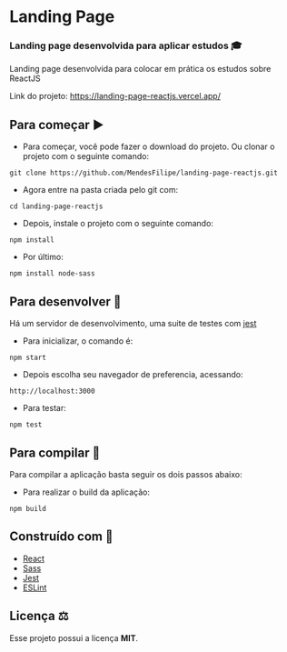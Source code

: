 # Landing Page

### Landing page desenvolvida para aplicar estudos :mortar_board:

Landing page desenvolvida para colocar em prática os estudos sobre ReactJS

Link do projeto: https://landing-page-reactjs.vercel.app/

## Para começar :arrow_forward:

- Para começar, você pode fazer o download do projeto. Ou clonar o projeto com o seguinte comando:

`git clone https://github.com/MendesFilipe/landing-page-reactjs.git`

- Agora entre na pasta criada pelo git com:

`cd landing-page-reactjs`

- Depois, instale o projeto com o seguinte comando:

`npm install`

- Por último:

`npm install node-sass`

## Para desenvolver :minidisc:

Há um servidor de desenvolvimento, uma suite de testes com [jest](https://github.com/facebook/jest) 

- Para inicializar, o comando é:

`npm start`

- Depois escolha seu navegador de preferencia, acessando: 

`http://localhost:3000`

- Para testar:

`npm test`

## Para compilar :floppy_disk:

Para compilar a aplicação basta seguir os dois passos abaixo:

- Para realizar o build da aplicação:

`npm build`


## Construído com :construction:

- [React](https://reactjs.org/) 
- [Sass](https://sass-lang.com/)
- [Jest](https://jestjs.io/) 
- [ESLint](https://eslint.org/) 

## Licença ⚖

Esse projeto possui a licença **MIT**.
